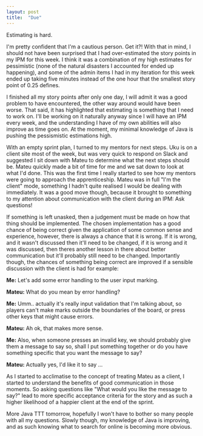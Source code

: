 ```yaml
---
layout: post
title:  "Due"
---
```


Estimating is hard. 

I'm pretty confident that I'm a cautious person. Get it?! With that in mind,
I should not have been surprised that I had over-estimated the story points in
my IPM for this week. I think it was a combination of my high estimates for
pessimistic (none of the natural disasters I accounted for ended up happening),
and some of the admin items I had in my iteration for this week ended up taking
five minutes instead of the one hour that the smallest story point of 0.25
defines. 

I finished all my story points after only one day, I will admit it was a good
problem to have encountered, the other way around would have been worse. That
said, it has highlighted that estimating is something that I need to work on.
I'll be working on it naturally anyway since I will have an IPM every week, and
the understanding I have of my own abilities will also improve as time goes on.
At the moment, my minimal knowledge of Java is pushing the pessismistic
estimations high. 

With an empty sprint plan, I turned to my mentors for next steps. Uku is on
a client site most of the week, but was very quick to respond on Slack and
suggested I sit down with Mateu to determine what the next steps should be.
Mateu quickly made a bit of time for me and we sat down to look at what I'd
done. This was the first time I really started to see how my mentors were going
to approach the apprenticeship. Mateu was in full "I'm the client" mode,
something I hadn't quite realised I would be dealing with immediately. It was
a good move though, because it brought to something to my attention about
communication with the client during an IPM: Ask questions!

If something is left unasked, then a judgement must be made on how that thing
should be implemented. The chosen implementation has a good chance of being
correct given the application of some common sense and experience, however,
there is always a chance that it is wrong. If it is wrong, and it wasn't
discussed then it'll need to be changed, if it is wrong and it was discussed,
then theres another lesson in there about better communication but it'll
probably still need to be changed. Importantly though, the chances of something
being correct are improved if a sensible discussion with the client is had for
example:

**Me:** Let's add some error handling to the user input marking.

**Mateu:** What do you mean by error handling?

**Me:** Umm.. actually it's really input validation that I'm talking about, so
players can't make marks outside the boundaries of the board, or press other
keys that might cause errors.

**Mateu:** Ah ok, that makes more sense.

**Me:** Also, when someone presses an invalid key, we should probably give them
a message to say so, shall I put something together or do you have something
specific that you want the message to say?

**Mateu:** Actually yes, I'd like it to say ...

As I started to acclimatise to the concept of treating Mateu as a client,
I started to understand the benefits of good communication in those moments. So
asking questions like "What would you like the message to say?" lead to more
specific acceptance criteria for the story and as such a higher likelihood of
a happier client at the end of the sprint. 

More Java TTT tomorrow, hopefully I won't have to bother so many people with all
my questions. Slowly though, my knowledge of Java is improving, and as such
knowing what to search for online is becoming more obvious. 
